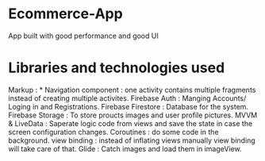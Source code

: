 # Ecommerce-App
App built with good performance and good UI

# Libraries and technologies used

Markup : * Navigation component : one activity contains multiple fragments instead of creating multiple activites.
Firebase Auth : Manging Accounts/ Loging in and Registrations.
Firebase Firestore : Database for the system.
Firebase Storage : To store proucts images and user profile pictures.
MVVM & LiveData : Saperate logic code from views and save the state in case the screen configuration changes.
Coroutines : do some code in the background.
view binding : instead of inflating views manually view binding will take care of that.
Glide : Catch images and load them in imageView.
